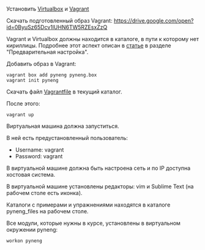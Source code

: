 Установить [Virtualbox](https://www.virtualbox.org/wiki/Downloads) и [Vagrant](https://www.vagrantup.com/downloads.html)

Скачать подготовленный образ Vagrant:
https://drive.google.com/open?id=0ByuSz65Dcv1lUHN6TW5RZEsxZzQ


Vagrant и Virtualbox должны находится в каталоге, в пути к которому нет кириллицы.
Подробнее этот аспект описан в [статье](https://habrahabr.ru/post/251529/) в разделе "Предварительная настройка".


Добавить образ в Vagrant:
```
vagrant box add pyneng pyneng.box
vagrant init pyneng
```

Скачать файл [Vagrantfile](https://raw.githubusercontent.com/natenka/PyNEng/master/exercises/vm/Vagrantfile) в текущий каталог.

После этого:
```
vagrant up
```

Виртуальная машина должна запуститься.

В ней есть предустановленный пользователь:
* Username: vagrant
* Password: vagrant


В виртуальной машине должна быть настроена сеть и по IP доступна хостовая система.

В виртуальной машине установлены редакторы: vim и Sublime Text (на рабочем столе есть иконка).

Каталоги с примерами и упражнениями находятся в каталоге pyneng_files на рабочем столе.

Все модули, которые нужны в курсе, установлены в виртуальном окружении pyneng:
```
workon pyneng
```

